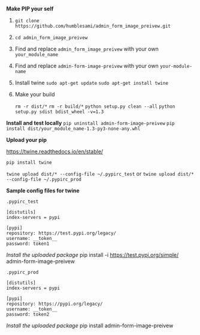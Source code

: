 **Make PIP your self**

1. `git clone https://github.com/humblesami/admin_form_image_preivew.git`
2. `cd admin_form_image_preivew`

3. Find and replace `admin_form_image_preivew` with your own `your_module_name`
4. Find and replace `admin-form-image-preivew` with your own `your-module-name`
5. Install twine
`sudo apt-get update`
`sudo apt-get install twine`

6. Make your build

    `rm -r dist/*`
    `rm -r build/*`
    `python setup.py clean --all`
    `python setup.py sdist bdist_wheel -v=1.3`

**Install and test locally**
`pip uninstall admin-form-image-preivew`
`pip install dist/your_module_name-1.3-py3-none-any.whl`


**Upload your pip**

https://twine.readthedocs.io/en/stable/

`pip install twine`

`twine upload dist/* --config-file ~/.pypirc_test`
or
`twine upload dist/* --config-file ~/.pypirc_prod`


**Sample config files for twine**

    .pypirc_test

    [distutils]
    index-servers = pypi

    [pypi]
    repository: https://test.pypi.org/legacy/
    username: __token__
    password: token1


*Install the uploaded package*
pip install -i https://test.pypi.org/simple/ admin-form-image-preivew


    .pypirc_prod

    [distutils]
    index-servers = pypi

    [pypi]
    repository: https://pypi.org/legacy/
    username: __token__
    password: token2

*Install the uploaded package*
pip install admin-form-image-preivew